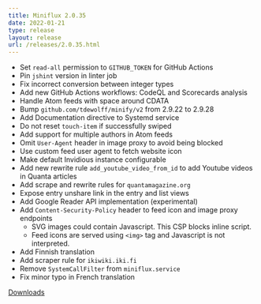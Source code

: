 ```yaml
---
title: Miniflux 2.0.35
date: 2022-01-21
type: release
layout: release
url: /releases/2.0.35.html
---
```


* Set `read-all` permission to `GITHUB_TOKEN` for GitHub Actions
* Pin `jshint` version in linter job
* Fix incorrect conversion between integer types
* Add new GitHub Actions workflows: CodeQL and Scorecards analysis
* Handle Atom feeds with space around CDATA
* Bump `github.com/tdewolff/minify/v2` from 2.9.22 to 2.9.28
* Add Documentation directive to Systemd service
* Do not reset `touch-item` if successfully swiped
* Add support for multiple authors in Atom feeds
* Omit `User-Agent` header in image proxy to avoid being blocked
* Use custom feed user agent to fetch website icon
* Make default Invidious instance configurable
* Add new rewrite rule `add_youtube_video_from_id` to add Youtube videos in Quanta articles
* Add scrape and rewrite rules for `quantamagazine.org`
* Expose entry unshare link in the entry and list views
* Add Google Reader API implementation (experimental)
* Add `Content-Security-Policy` header to feed icon and image proxy endpoints
    - SVG images could contain Javascript. This CSP blocks inline script.
    - Feed icons are served using `<img>` tag and Javascript is not interpreted.
* Add Finnish translation
* Add scraper rule for `ikiwiki.iki.fi`
* Remove `SystemCallFilter` from `miniflux.service`
* Fix minor typo in French translation

[Downloads](https://github.com/miniflux/v2/releases/tag/2.0.35)
